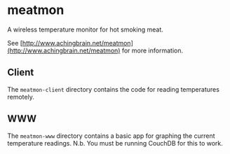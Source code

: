 # meatmon

A wireless temperature monitor for hot smoking meat.

See [http://www.achingbrain.net/meatmon](http://www.achingbrain.net/meatmon) for more information.

## Client

The `meatmon-client` directory contains the code for reading temperatures remotely.

## WWW

The `meatmon-www` directory contains a basic app for graphing the current temperature readings.  N.b. You must be running CouchDB for this to work.
